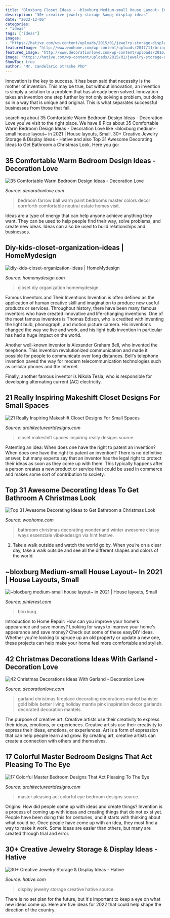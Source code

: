 ```yaml
---
title: "Bloxburg Closet Ideas ~ ~bloxburg Medium-small House Layout~ In 2021"
description: "30+ creative jewelry storage &amp; display ideas"
date: "2022-12-06"
categories:
- "ideas"
tags: ["ideas"]
images:
- "https://hative.com/wp-content/uploads/2015/01/jewelry-storage-display-ideas/22-jewelry-storage-display-ideas.jpg"
featuredImage: "http://www.woohome.com/wp-content/uploads/2017/11/bring-christmas-spirit-into-bathroom-9.jpg"
featured_image: "http://www.decorationlove.com/wp-content/uploads/2016/10/Christmas-Garland-Mantel-Decorating-Ideas.jpg"
image: "https://hative.com/wp-content/uploads/2015/01/jewelry-storage-display-ideas/22-jewelry-storage-display-ideas.jpg"
ShowToc: true
author: "Mr. Candelario Stracke PhD"
---
```



Innovation is the key to success. It has been said that necessity is the mother of invention. This may be true, but without innovation, an invention is simply a solution to a problem that has already been solved. Innovation takes an invention one step further by not only solving a problem, but doing so in a way that is unique and original. This is what separates successful businesses from those that fail.

	

		
searching about 35 Comfortable Warm Bedroom Design Ideas - Decoration Love you've visit to the right place. We have 8 Pics about 35 Comfortable Warm Bedroom Design Ideas - Decoration Love like ~bloxburg medium-small house layout~ in 2021 | House layouts, Small, 30+ Creative Jewelry Storage &amp; Display Ideas - Hative and also Top 31 Awesome Decorating Ideas to Get Bathroom a Christmas Look. Here you go:
		
    
## 35 Comfortable Warm Bedroom Design Ideas - Decoration Love

<img loading=lazy src="http://www.decorationlove.com/wp-content/uploads/2016/07/Farrow-and-Ball-Paint-Colors-Bedroom.jpg" onerror="this.onerror=null;this.src='https://tse3.mm.bing.net/th?id=OIP.Hz_y1dTU22HlP0HQRqN4PQHaLJ&amp;pid=15.1';" alt="35 Comfortable Warm Bedroom Design Ideas - Decoration Love">

_Source: decorationlove.com_

>bedroom farrow ball warm paint bedrooms master colors decor cornforth comfortable neutral estate homes visit. 

	

Ideas are a type of energy that can help anyone achieve anything they want. They can be used to help people find their way, solve problems, and create new ideas. Ideas can also be used to build relationships and businesses.

    
## Diy-kids-closet-organization-ideas | HomeMydesign

<img loading=lazy src="https://homemydesign.com/wp-content/uploads/2015/12/diy-kids-closet-organization-ideas.jpg" onerror="this.onerror=null;this.src='https://tse4.mm.bing.net/th?id=OIP.yYpspr1RetT4Sd-WcwkpkAHaLH&amp;pid=15.1';" alt="diy-kids-closet-organization-ideas | HomeMydesign">

_Source: homemydesign.com_

>closet diy organization homemydesign. 

	

Famous Inventors and Their Inventions
Invention is often defined as the application of human creative skill and imagination to produce new useful products or services. Throughout history, there have been many famous inventors who have created innovative and life-changing inventions.
One of the most famous inventors is Thomas Edison, who is credited with inventing the light bulb, phonograph, and motion picture camera. His inventions changed the way we live and work, and his light bulb invention in particular has had a huge impact on the world.

Another well-known inventor is Alexander Graham Bell, who invented the telephone. This invention revolutionized communication and made it possible for people to communicate over long distances. Bell's telephone invention paved the way for modern telecommunication technologies such as cellular phones and the Internet.

Finally, another famous inventor is Nikola Tesla, who is responsible for developing alternating current (AC) electricity.

    
## 21 Really Inspiring Makeshift Closet Designs For Small Spaces

<img loading=lazy src="https://www.architectureartdesigns.com/wp-content/uploads/2016/05/18-24.jpg" onerror="this.onerror=null;this.src='https://tse3.mm.bing.net/th?id=OIP.fJIKi_PlYMwNexIjNuyMwwHaLH&amp;pid=15.1';" alt="21 Really Inspiring Makeshift Closet Designs For Small Spaces">

_Source: architectureartdesigns.com_

>closet makeshift spaces inspiring really designs source. 

	

Patenting an idea: When does one have the right to patent an invention?
When does one have the right to patent an invention? There is no definitive answer, but many experts say that an inventor has the legal right to protect their ideas as soon as they come up with them. This typically happens after a person creates a new product or service that could be used in commerce and makes some sort of contribution to society.

    
## Top 31 Awesome Decorating Ideas To Get Bathroom A Christmas Look

<img loading=lazy src="http://www.woohome.com/wp-content/uploads/2017/11/bring-christmas-spirit-into-bathroom-9.jpg" onerror="this.onerror=null;this.src='https://tse1.mm.bing.net/th?id=OIP.UtG9ySwmUnftYymts2_JggHaLG&amp;pid=15.1';" alt="Top 31 Awesome Decorating Ideas to Get Bathroom a Christmas Look">

_Source: woohome.com_

>bathroom christmas decorating wonderland winter awesome classy ways essenziale vibekedesign via hint festive. 

	

1) Take a walk outside and watch the world go by. When you’re on a clear day, take a walk outside and see all the different shapes and colors of the world.

    
## ~bloxburg Medium-small House Layout~ In 2021 | House Layouts, Small

<img loading=lazy src="https://i.pinimg.com/736x/da/d0/be/dad0be3bf64d0bed1d9359aa58f7788d.jpg" onerror="this.onerror=null;this.src='https://tse2.mm.bing.net/th?id=OIP.1uVA1b53gw8_9aIRfKCiEwHaL0&amp;pid=15.1';" alt="~bloxburg medium-small house layout~ in 2021 | House layouts, Small">

_Source: pinterest.com_

>bloxburg. 

	

Introduction to Home Repair: How can you improve your home's appearance and save money?
Looking for ways to improve your home's appearance and save money? Check out some of these easyDIY ideas. Whether you're looking to spruce up an old property or update a new one, these projects can help make your home feel more comfortable and stylish.

    
## 42 Christmas Decorations Ideas With Garland - Decoration Love

<img loading=lazy src="http://www.decorationlove.com/wp-content/uploads/2016/10/Christmas-Garland-Mantel-Decorating-Ideas.jpg" onerror="this.onerror=null;this.src='https://tse1.mm.bing.net/th?id=OIP.i4MrMd6jr3Cxx3Uk98P8QAHaLH&amp;pid=15.1';" alt="42 Christmas Decorations Ideas With Garland - Decoration Love">

_Source: decorationlove.com_

>garland christmas fireplace decorating decorations mantel banister gold bible better living holiday mantle pink inspiration decor garlands decorated decoration mantels. 

	

The purpose of creative art: Creative artists use their creativity to express their ideas, emotions, or experiences.
Creative artists use their creativity to express their ideas, emotions, or experiences. Art is a form of expression that can help people learn and grow. By creating art, creative artists can create a connection with others and themselves.

    
## 17 Colorful Master Bedroom Designs That Act Pleasing To The Eye

<img loading=lazy src="https://www.architectureartdesigns.com/wp-content/uploads/2016/05/8-3-630x840.jpeg" onerror="this.onerror=null;this.src='https://tse1.mm.bing.net/th?id=OIP.6Ya2DvQSCctLlee5PFGoKgHaJ4&amp;pid=15.1';" alt="17 Colorful Master Bedroom Designs That Act Pleasing To The Eye">

_Source: architectureartdesigns.com_

>master pleasing act colorful eye bedroom designs source. 

	

Origins: How did people come up with ideas and create things?
Invention is a process of coming up with ideas and creating things that do not exist yet. People have been doing this for centuries, and it starts with thinking about what could be. Once people have come up with an idea, they must find a way to make it work. Some ideas are easier than others, but many are created through trial and error.

    
## 30+ Creative Jewelry Storage &amp; Display Ideas - Hative

<img loading=lazy src="https://hative.com/wp-content/uploads/2015/01/jewelry-storage-display-ideas/22-jewelry-storage-display-ideas.jpg" onerror="this.onerror=null;this.src='https://tse2.mm.bing.net/th?id=OIP.QTYojMsHxAUaXdXwJ7jSrwHaLK&amp;pid=15.1';" alt="30+ Creative Jewelry Storage &amp; Display Ideas - Hative">

_Source: hative.com_

>display jewelry storage creative hative source. 

	

There is no set plan for the future, but it's important to keep a eye on what new ideas come up. Here are five ideas for 2022 that could help shape the direction of the country.

